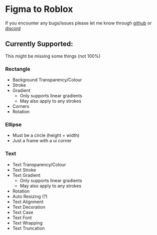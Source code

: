 # Figma to Roblox

If you encounter any bugs/issues please let me know through [github](https://github.com/NoTwistedHere/Figma-to-Roblox/issues) or [discord](https://discord.com/users/361124141518159882)

## Currently Supported:
This might be missing some things (not 100%)

### Rectangle
* Background Transparency/Colour
* Stroke
* Gradient
    * Only supports linear gradients
    * May also apply to any strokes
* Corners
* Rotation

### Ellipse
* Must be a circle (height = width)
* Just a frame with a ui corner

### Text
* Text Transparency/Colour
* Text Stroke
* Text Gradient
    * Only supports linear gradients
    * May also apply to any strokes
* Rotation
* Auto Resizing (?)
* Text Alignment
* Text Decoration
* Text Case
* Text Font
* Text Wrapping
* Text Truncation